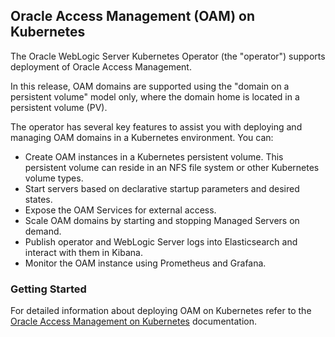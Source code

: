 ## Oracle Access Management (OAM) on Kubernetes

The Oracle WebLogic Server Kubernetes Operator (the "operator") supports deployment of Oracle Access Management.

In this release, OAM domains are supported using the "domain on a persistent volume" model only, where the domain home is located in a persistent volume (PV).

The operator has several key features to assist you with deploying and managing OAM domains in a Kubernetes environment. You can:

* Create OAM instances in a Kubernetes persistent volume. This persistent volume can reside in an NFS file system or other Kubernetes volume types.
* Start servers based on declarative startup parameters and desired states.
* Expose the OAM Services for external access.
* Scale OAM domains by starting and stopping Managed Servers on demand.
* Publish operator and WebLogic Server logs into Elasticsearch and interact with them in Kibana.
* Monitor the OAM instance using Prometheus and Grafana.

### Getting Started

For detailed information about deploying OAM on Kubernetes refer to the [Oracle Access Management on Kubernetes](https://oracle.github.io/fmw-kubernetes/oam/) documentation.
